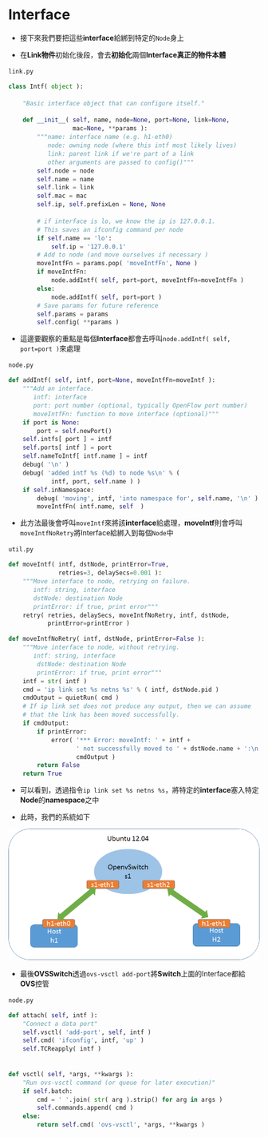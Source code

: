 # Interface

- 接下來我們要把這些**interface**給綁到特定的`Node`身上

- 在**Link物件**初始化後段，會去**初始化**兩個**Interface真正的物件本體**

`link.py`

``` python
class Intf( object ):

    "Basic interface object that can configure itself."

    def __init__( self, name, node=None, port=None, link=None,
                  mac=None, **params ):
        """name: interface name (e.g. h1-eth0)
           node: owning node (where this intf most likely lives)
           link: parent link if we're part of a link
           other arguments are passed to config()"""
        self.node = node
        self.name = name
        self.link = link
        self.mac = mac
        self.ip, self.prefixLen = None, None

        # if interface is lo, we know the ip is 127.0.0.1.
        # This saves an ifconfig command per node
        if self.name == 'lo':
            self.ip = '127.0.0.1'
        # Add to node (and move ourselves if necessary )
        moveIntfFn = params.pop( 'moveIntfFn', None )
        if moveIntfFn:
            node.addIntf( self, port=port, moveIntfFn=moveIntfFn )
        else:
            node.addIntf( self, port=port )
        # Save params for future reference
        self.params = params
        self.config( **params )
```

- 這邊要觀察的重點是每個**Interface**都會去呼叫`node.addIntf( self, port=port )`來處理

`node.py`

``` python
def addIntf( self, intf, port=None, moveIntfFn=moveIntf ):
    """Add an interface.
       intf: interface
       port: port number (optional, typically OpenFlow port number)
       moveIntfFn: function to move interface (optional)"""
    if port is None:
        port = self.newPort()
    self.intfs[ port ] = intf
    self.ports[ intf ] = port
    self.nameToIntf[ intf.name ] = intf
    debug( '\n' )
    debug( 'added intf %s (%d) to node %s\n' % (
            intf, port, self.name ) )
    if self.inNamespace:
        debug( 'moving', intf, 'into namespace for', self.name, '\n' )
        moveIntfFn( intf.name, self  )

```

- 此方法最後會呼叫`moveIntf`來將該**interface**給處理，**moveIntf**則會呼叫`moveIntfNoRetry`將Interface給綁入到每個`Node`中

`util.py`

``` python
def moveIntf( intf, dstNode, printError=True,
              retries=3, delaySecs=0.001 ):
    """Move interface to node, retrying on failure.
       intf: string, interface
       dstNode: destination Node
       printError: if true, print error"""
    retry( retries, delaySecs, moveIntfNoRetry, intf, dstNode,
           printError=printError )
```

``` python
def moveIntfNoRetry( intf, dstNode, printError=False ):
    """Move interface to node, without retrying.
       intf: string, interface
        dstNode: destination Node
        printError: if true, print error"""
    intf = str( intf )
    cmd = 'ip link set %s netns %s' % ( intf, dstNode.pid )
    cmdOutput = quietRun( cmd )
    # If ip link set does not produce any output, then we can assume
    # that the link has been moved successfully.
    if cmdOutput:
        if printError:
            error( '*** Error: moveIntf: ' + intf +
                   ' not successfully moved to ' + dstNode.name + ':\n',
                   cmdOutput )
        return False
    return True
```

- 可以看到，透過指令`ip link set %s netns %s`，將特定的**interface**塞入特定**Node**的**namespace**之中

- 此時，我們的系統如下

![拓墣](images/topo.png)

- 最後**OVSSwitch**透過`ovs-vsctl add-port`將**Switch**上面的Interface都給**OVS**控管

`node.py`

``` python
def attach( self, intf ):
    "Connect a data port"
    self.vsctl( 'add-port', self, intf )
    self.cmd( 'ifconfig', intf, 'up' )
    self.TCReapply( intf )


def vsctl( self, *args, **kwargs ):
    "Run ovs-vsctl command (or queue for later execution)"
    if self.batch:
        cmd = ' '.join( str( arg ).strip() for arg in args )
        self.commands.append( cmd )
    else:
        return self.cmd( 'ovs-vsctl', *args, **kwargs )

```
